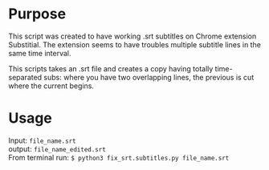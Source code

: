 # Purpose
This script was created to have working .srt subtitles on Chrome extension Substitial.
The extension seems to have troubles multiple subtitle lines in the same time interval.

This scripts takes an .srt file and creates a copy having totally time-separated subs: where you have two overlapping lines, the previous is cut where the current begins.

# Usage
Input: `file_name.srt`\
output: `file_name_edited.srt`\
From terminal run: `$ python3 fix_srt.subtitles.py file_name.srt`
